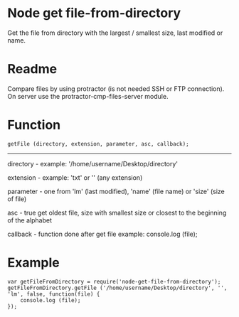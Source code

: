 # Node get file-from-directory
Get the file from directory with the largest / smallest size, last modified or name.

# Readme

Compare files by using protractor (is not needed SSH or FTP connection). On server use the protractor-cmp-files-server module.

# Function

    getFile (directory, extension, parameter, asc, callback);

---


directory - example: '/home/username/Desktop/directory'

extension - example: 'txt' or '' (any extension)

parameter - one from 'lm' (last modified), 'name' (file name) or 'size' (size of file)

asc       - true get oldest file, size with smallest size or closest to the beginning of the alphabet

callback  - function done after get file example: console.log (file);

# Example

	var getFileFromDirectory = require('node-get-file-from-directory');
	getFileFromDirectory.getFile ('/home/username/Desktop/directory', '', 'lm', false, function(file) {
		console.log (file);    
	});
